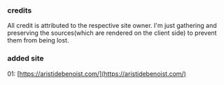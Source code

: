 ### credits
All credit is attributed to the respective site owner. I'm just gathering and preserving the sources(which are rendered on the client side) to prevent them from being lost.

### added site
01: [https://aristidebenoist.com/](https://aristidebenoist.com/)